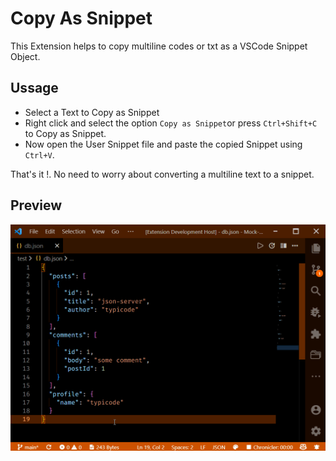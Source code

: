# Copy As Snippet

This Extension helps to copy multiline codes or txt as a VSCode Snippet Object.

## Ussage

- Select a Text to Copy as Snippet
- Right click and select the option `Copy as Snippet`or press `Ctrl+Shift+C` to Copy as Snippet.
- Now open the User Snippet file and paste the copied Snippet using `Ctrl+V`.

That's it !. No need to worry about converting a multiline text to a snippet.

## Preview
![Preview](./images/Preview.gif)